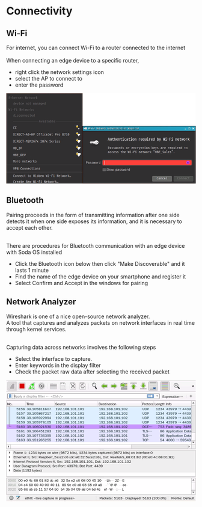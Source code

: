 <h1> Connectivity </h1>

## <h2> Wi-Fi </h2>
For internet, you can connect Wi-Fi to a router connected to the internet<br><br>
When connecting an edge device to a specific router,<br>
- right click the network settings icon
- select the AP to connect to
- enter the password

![Wi-Fi Connection](./picture/wifi_connection.png)

## <h2> Bluetooth </h2>
Pairing proceeds in the form of transmitting information after one side detects it when one side exposes its information, and it is necessary to accept each other.<br><br>

There are procedures for Bluetooth communication with an edge device with Soda OS installed<br>
- Click the Bluetooth icon below then click "Make Discoverable" and it lasts 1 minute
- Find the name of the edge device on your smartphone and register it
- Select Confirm and Accept in the windows for pairing

## <h2> Network Analyzer </h2>
Wireshark is one of a nice open-source network analyzer.<br>
A tool that captures and analyzes packets on network interfaces in real time through kernel services.<br><br>

Capturing data across networks involves the following steps<br>

- Select the interface to capture.
- Enter keywords in the display filter
- Check the packet raw data after selecting the received packet

![wireshark](./picture/wireshark.png)